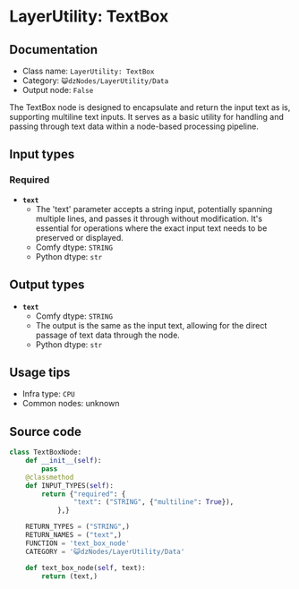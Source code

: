 # LayerUtility: TextBox
## Documentation
- Class name: `LayerUtility: TextBox`
- Category: `😺dzNodes/LayerUtility/Data`
- Output node: `False`

The TextBox node is designed to encapsulate and return the input text as is, supporting multiline text inputs. It serves as a basic utility for handling and passing through text data within a node-based processing pipeline.
## Input types
### Required
- **`text`**
    - The 'text' parameter accepts a string input, potentially spanning multiple lines, and passes it through without modification. It's essential for operations where the exact input text needs to be preserved or displayed.
    - Comfy dtype: `STRING`
    - Python dtype: `str`
## Output types
- **`text`**
    - Comfy dtype: `STRING`
    - The output is the same as the input text, allowing for the direct passage of text data through the node.
    - Python dtype: `str`
## Usage tips
- Infra type: `CPU`
- Common nodes: unknown


## Source code
```python
class TextBoxNode:
    def __init__(self):
        pass
    @classmethod
    def INPUT_TYPES(self):
        return {"required": {
                "text": ("STRING", {"multiline": True}),
            },}

    RETURN_TYPES = ("STRING",)
    RETURN_NAMES = ("text",)
    FUNCTION = 'text_box_node'
    CATEGORY = '😺dzNodes/LayerUtility/Data'

    def text_box_node(self, text):
        return (text,)

```
